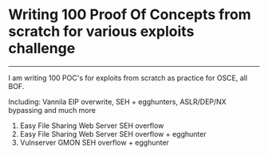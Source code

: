 # Writing 100 Proof Of Concepts from scratch for various exploits challenge
----
I am writing 100 POC's for exploits from scratch as practice for OSCE, all BOF. 

Including: Vannila EIP overwrite, SEH + egghunters, ASLR/DEP/NX bypassing and much more

1. Easy File Sharing Web Server SEH overflow
2. Easy File Sharing Web Server SEH overflow + egghunter
2. Vulnserver GMON SEH overflow + egghunter
